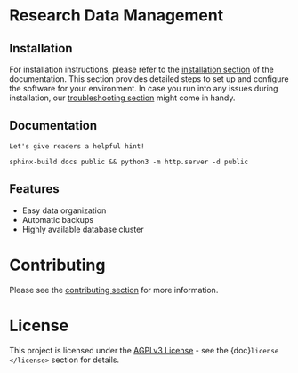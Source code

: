 # Research Data Management

## Installation

For installation instructions, please refer to the [installation section][#installing] of the documentation. This section provides detailed steps to set up and configure the software for your environment. In case you run into any issues during installation, our [troubleshooting section][#troubleshooting] might come in handy.

## Documentation

```{tip}
Let's give readers a helpful hint!
```


```shell
sphinx-build docs public && python3 -m http.server -d public
```

## Features

- Easy data organization
- Automatic backups
- Highly available database cluster

# Contributing

Please see the [contributing section][#contributing] for more information.

# License
This project is licensed under the [AGPLv3 License](https://www.gnu.org/licenses/agpl-3.0.html) - see the {doc}`license </license>` section for details.

[#contributing]: #
[#installing]: #
[#troubleshooting]: #